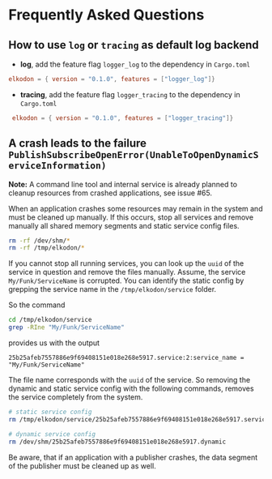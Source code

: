 # Frequently Asked Questions

## How to use `log` or `tracing` as default log backend

 * **log**, add the feature flag `logger_log` to the dependency in `Cargo.toml`

  ```toml
  elkodon = { version = "0.1.0", features = ["logger_log"]}
  ```

 * **tracing**, add the feature flag `logger_tracing` to the dependency in `Cargo.toml`

 ```toml
  elkodon = { version = "0.1.0", features = ["logger_tracing"]}
 ```

## A crash leads to the failure `PublishSubscribeOpenError(UnableToOpenDynamicServiceInformation)`

**Note:** A command line tool and internal service is already planned to cleanup
resources from crashed applications, see issue #65.

When an application crashes some resources may remain in the system and must be
cleaned up manually. If this occurs, stop all services and remove manually all
shared memory segments and static service config files.

```sh
rm -rf /dev/shm/*
rm -rf /tmp/elkodon/*
```

If you cannot stop all running services, you can look up the `uuid` of the service
in question and remove the files manually.
Assume, the service `My/Funk/ServiceName` is corrupted. You can identify the static
config by grepping the service name in the `/tmp/elkodon/service` folder.

So the command
```sh
cd /tmp/elkodon/service
grep -RIne "My/Funk/ServiceName"
```
provides us with the output
```
25b25afeb7557886e9f69408151e018e268e5917.service:2:service_name = "My/Funk/ServiceName"
```

The file name corresponds with the `uuid` of the service. So removing the dynamic and
static service config with the following commands, removes the service completely from
the system.
```sh
# static service config
rm /tmp/elkodon/service/25b25afeb7557886e9f69408151e018e268e5917.service

# dynamic service config
rm /dev/shm/25b25afeb7557886e9f69408151e018e268e5917.dynamic
```

Be aware, that if an application with a publisher crashes, the data segment of the
publisher must be cleaned up as well.
